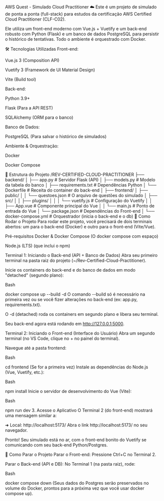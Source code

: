 AWS Quest - Simulado Cloud Practitioner ☁️
Este é um projeto de simulado de ponta a ponta (full-stack) para estudos da certificação AWS Certified Cloud Practitioner (CLF-C02).

Ele utiliza um front-end moderno com Vue.js + Vuetify e um back-end robusto com Python (Flask) e um banco de dados PostgreSQL para persistir o histórico de tentativas. Todo o ambiente é orquestrado com Docker.

🛠️ Tecnologias Utilizadas
Front-end:

Vue.js 3 (Composition API)

Vuetify 3 (Framework de UI Material Design)

Vite (Build tool)

Back-end:

Python 3.9+

Flask (Para a API REST)

SQLAlchemy (ORM para o banco)

Banco de Dados:

PostgreSQL (Para salvar o histórico de simulados)

Ambiente & Orquestração:

Docker

Docker Compose

📁 Estrutura do Projeto
/REV-CERTIFIED-CLOUD-PRACTITIONER
├── backend/
│   ├── app.py          # Servidor Flask (API)
│   ├── models.py       # Modelo da tabela do banco
│   ├── requirements.txt  # Dependências Python
│   └── Dockerfile        # Receita do container do back-end
│
├── frontend/
│   ├── public/
│   │   └── questoes.json # O arquivo de questões do simulado
│   ├── src/
│   │   ├── plugins/
│   │   │   └── vuetify.js  # Configuração do Vuetify
│   │   ├── App.vue         # Componente principal do Vue
│   │   └── main.js         # Ponto de entrada do Vue
│   └── package.json      # Dependências do Front-end
│
└── docker-compose.yml    # Orquestrador (inicia o back-end e o db)
🚀 Como Rodar o Projeto
Para rodar este projeto, você precisará de dois terminais abertos: um para o back-end (Docker) e outro para o front-end (Vite/Vue).

Pré-requisitos
Docker & Docker Compose (O docker compose com espaço)

Node.js (LTS) (que inclui o npm)

Terminal 1: Iniciando o Back-end (API + Banco de Dados)
Abra seu primeiro terminal na pasta raiz do projeto (~/Rev-Certified-Cloud-Practitioner).

Inicie os containers do back-end e do banco de dados em modo "detached" (segundo plano):

Bash

docker compose up --build -d
O comando --build só é necessário na primeira vez ou se você fizer alterações no back-end (ex: app.py, requirements.txt).

O -d (detached) roda os containers em segundo plano e libera seu terminal.

Seu back-end agora está rodando em http://127.0.0.1:5000.

Terminal 2: Iniciando o Front-end (Interface do Usuário)
Abra um segundo terminal (no VS Code, clique no + no painel do terminal).

Navegue até a pasta frontend:

Bash

cd frontend
(Se for a primeira vez) Instale as dependências do Node.js (Vue, Vuetify, etc.):

Bash

npm install
Inicie o servidor de desenvolvimento do Vue (Vite):

Bash

npm run dev
3. Acesse o Aplicativo
O Terminal 2 (do front-end) mostrará uma mensagem similar a:

  ➜  Local:   http://localhost:5173/
Abra o link http://localhost:5173/ no seu navegador.

Pronto! Seu simulado está no ar, com o front-end bonito do Vuetify se comunicando com seu back-end Python/Postgres.

🛑 Como Parar o Projeto
Parar o Front-end: Pressione Ctrl+C no Terminal 2.

Parar o Back-end (API e DB): No Terminal 1 (na pasta raiz), rode:

Bash

docker compose down
(Seus dados do Postgres serão preservados no volume do Docker, prontos para a próxima vez que você usar docker compose up).